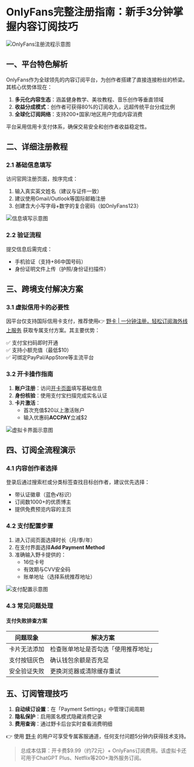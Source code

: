 # OnlyFans完整注册指南：新手3分钟掌握内容订阅技巧

![OnlyFans注册流程示意图](https://bbtdd.com/wp-content/uploads/img/28200039003641.webp)

## 一、平台特色解析
OnlyFans作为全球领先的内容订阅平台，为创作者搭建了直接连接粉丝的桥梁。其核心优势体现在：

1. **多元化内容生态**：涵盖健身教学、美妆教程、音乐创作等垂直领域
2. **收益分成模式**：创作者可获得80%的订阅收入，远超传统平台分成比例
3. **全球化订阅网络**：支持200+国家/地区用户完成内容消费

平台采用信用卡支付体系，确保交易安全和创作者收益稳定性。

## 二、详细注册教程

### 2.1 基础信息填写
访问官网注册页面，按序完成：
1. 输入真实英文姓名（建议与证件一致）
2. 建议使用Gmail/Outlook等国际邮箱注册
3. 创建含大小写字母+数字的复合密码（如OnlyFans123）

![信息填写示意图](https://bbtdd.com/wp-content/uploads/img/0312540257828.webp)

### 2.2 验证流程
提交信息后需完成：
- 手机验证（支持+86中国号码）
- 身份证明文件上传（护照/身份证扫描件）

## 三、跨境支付解决方案

### 3.1 虚拟信用卡的必要性
因平台仅支持国际信用卡支付，推荐使用👉 [野卡 | 一分钟注册，轻松订阅海外线上服务](https://bbtdd.com/yeka) 获取专属支付方案。其主要优势：

✅ 支付宝扫码即时开通  
✅ 支持小额充值（最低$10）  
✅ 可绑定PayPal/AppStore等主流平台

### 3.2 开卡操作指南
1. **账户注册**：访问[开卡页面](https://bbtdd.com/yeka)填写基础信息
2. **身份核验**：使用支付宝扫描完成实名认证
3. **卡片激活**：  
   - 首次充值$20以上激活账户
   - 输入优惠码**ACCPAY**立减$2

![虚拟卡界面示意图](https://bbtdd.com/wp-content/uploads/img/1225791763329.webp)

## 四、订阅全流程演示

### 4.1 内容创作者选择
登录后通过搜索栏或分类标签查找目标创作者，建议优先选择：
- 带认证徽章（蓝色√标识）
- 订阅数1000+的优质博主
- 提供免费预览内容的主页

### 4.2 支付配置步骤
1. 进入订阅页面选择时长（月/季/年）
2. 在支付界面选择**Add Payment Method**
3. 准确输入野卡提供的：
   - 16位卡号
   - 有效期与CVV安全码
   - 账单地址（选择系统推荐地址）

![支付配置示意图](https://bbtdd.com/wp-content/uploads/img/8859946850.webp)

### 4.3 常见问题处理

#### 支付失败排查方案
| 问题现象 | 解决方案 |
|---------|----------|
| 卡片无法添加 | 检查账单地址是否勾选「使用推荐地址」 |
| 支付按钮灰色 | 确认钱包余额是否充足 |
| 安全验证失败 | 更换浏览器或清除缓存重试 |

## 五、订阅管理技巧
1. **自动续订设置**：在「Payment Settings」中管理订阅周期
2. **隐私保护**：启用匿名模式隐藏消费记录
3. **费用查询**：通过野卡后台实时查看消费明细

👉 使用 [野卡](https://bbtdd.com/yeka) 的用户可享受专属客服通道，任何支付问题5分钟内获得技术支持。

> 总成本估算：开卡费$9.99（约72元）+ OnlyFans订阅费用。该虚拟卡还可用于ChatGPT Plus、Netflix等200+海外服务订阅。